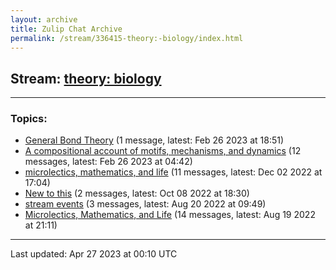 ```yaml
---
layout: archive
title: Zulip Chat Archive
permalink: /stream/336415-theory:-biology/index.html
---
```


## Stream: [theory: biology](https://mattecapu.github.io/ct-zulip-archive/stream/336415-theory:-biology/index.html)
---

### Topics:

* [General Bond Theory](topic/topic_General.20Bond.20Theory.html) (1 message, latest: Feb 26 2023 at 18:51)
* [A compositional account of motifs, mechanisms, and dynamics](topic/topic_A.20compositional.20account.20of.20motifs.2C.20mechanisms.2C.20and.20dynamics.html) (12 messages, latest: Feb 26 2023 at 04:42)
* [microlectics, mathematics, and life](topic/topic_microlectics.2C.20mathematics.2C.20and.20life.html) (11 messages, latest: Dec 02 2022 at 17:04)
* [New to this](topic/topic_New.20to.20this.html) (2 messages, latest: Oct 08 2022 at 18:30)
* [stream events](topic/topic_stream.20events.html) (3 messages, latest: Aug 20 2022 at 09:49)
* [Microlectics, Mathematics, and Life](topic/topic_Microlectics.2C.20Mathematics.2C.20and.20Life.html) (14 messages, latest: Aug 19 2022 at 21:11)

<hr><p>Last updated: Apr 27 2023 at 00:10 UTC</p>